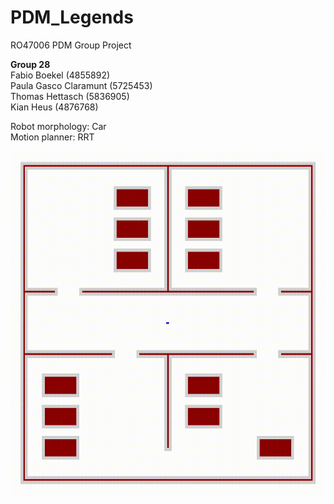 # PDM_Legends
RO47006 PDM Group Project

**Group 28**\
Fabio Boekel (4855892)\
Paula Gasco Claramunt (5725453)\
Thomas Hettasch (5836905)\
Kian Heus (4876768)

Robot morphology: Car\
Motion planner: RRT

<img src="tree3_fast.gif" width="550" height="550"/>
